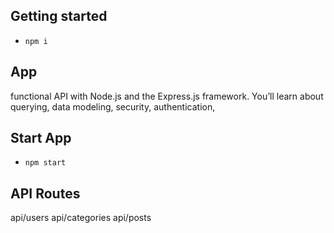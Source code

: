 ## Getting started
* `npm i`

## App
functional API with Node.js and the Express.js framework. You’ll learn about querying, data modeling, security, authentication,

## Start App 
* `npm start`

## API Routes 

api/users
api/categories
api/posts